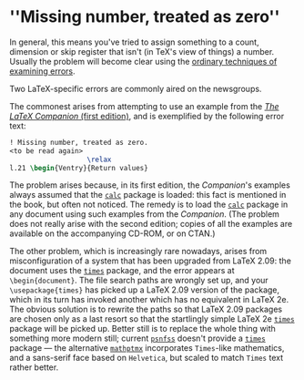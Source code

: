 # ''Missing number, treated as zero''

In general, this means you've tried to assign something to a count,
dimension or skip register that isn't (in TeX's view of things) a
number.  Usually the problem will become clear using the
[ordinary techniques of examining errors](./FAQ-erroradvice.html).

Two LaTeX-specific errors are commonly aired on the newsgroups.

The commonest arises from attempting to use an example from the
[_The LaTeX Companion_ (first edition)](./FAQ-latex-books.html), and is
exemplified by the following error text:
```latex
! Missing number, treated as zero.
<to be read again> 
                   \relax 
l.21 \begin{Ventry}{Return values}
```
The problem arises because, in its first edition, the
_Companion_'s examples always assumed that the [`calc`](http://ctan.org/pkg/calc)
package is loaded: this fact is mentioned in the book, but often not
noticed.  The remedy is to load the [`calc`](http://ctan.org/pkg/calc) package in any
document using such examples from the _Companion_.  (The problem
does not really arise with the second edition; copies of all the
examples are available on the accompanying CD-ROM, or on
CTAN.)

The other problem, which is increasingly rare nowadays, arises from
misconfiguration of a system that has been upgraded from LaTeX 2.09:
the document uses the [`times`](http://ctan.org/pkg/times) package, and the error appears
at `\begin{document}`.  The file search paths are wrongly set
up, and your `\usepackage{times}` has picked up a LaTeX 2.09
version of the package, which in its turn has invoked another which
has no equivalent in LaTeX 2e.  The obvious solution is to rewrite
the paths so that LaTeX 2.09 packages are chosen only as a last resort
so that the startlingly simple LaTeX 2e [`times`](http://ctan.org/pkg/times) package will
be picked up.  Better still is to replace the whole thing with
something more modern still; current [`psnfss`](http://ctan.org/pkg/psnfss) doesn't provide
a [`times`](http://ctan.org/pkg/times) package&nbsp;&mdash; the alternative [`mathptmx`](http://ctan.org/pkg/mathptmx)
incorporates `Times`-like mathematics, and a sans-serif face
based on `Helvetica`, but scaled to match `Times`
text rather better.

